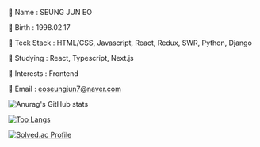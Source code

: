 💬 Name : SEUNG JUN EO

💬 Birth : 1998.02.17

💬 Teck Stack : HTML/CSS, Javascript, React, Redux, SWR, Python, Django

💬 Studying : React, Typescript, Next.js

💬 Interests : Frontend

💬 Email : eoseungjun7@naver.com

![Anurag's GitHub stats](https://github-readme-stats.vercel.app/api?username=seungjun222&show_icons=true&theme=tokyonight)

﻿[![Top Langs](https://github-readme-stats.vercel.app/api/top-langs/?username=seungjun222&langs_count=10&layout=compact&theme=tokyonight)](https://github.com/seungjun222/seungjun222)﻿

[![Solved.ac Profile](http://mazassumnida.wtf/api/generate_badge?boj=seungjun2)](https://solved.ac/seungjun2)
